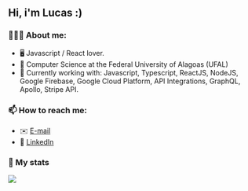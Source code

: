 ## Hi, i'm Lucas :)

### 🙋🏽‍♂️ About me:
- 🖥️ Javascript / React lover.
- 📘 Computer Science at the Federal University of Alagoas (UFAL)
- 🔭 Currently working with: Javascript, Typescript, ReactJS, NodeJS, Google Firebase, Google Cloud Platform, API Integrations, GraphQL, Apollo, Stripe API.

### 📫 How to reach me:
-  ✉️ [E-mail](mailto:lucas.ol.tnr@gmail.com)
-  🔷 [LinkedIn](https://www.linkedin.com/in/lucas-ten%C3%B3rio-74502a1a1/)

### 📝 My stats
<a href="https://github.com/lucastnr">
  <img align="center" src="https://github-readme-stats.vercel.app/api?username=lucastnr&show_icons=true" />
</a>
